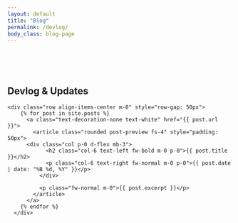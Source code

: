 ```yaml
---
layout: default
title: "Blog"
permalink: /devlog/
body_class: blog-page
---
```


<section class="devlog-container">
  <div class="container d-flex flex-column" style="padding-top: 50px; padding-bottom: 150px; row-gap: 150px">
    <div class="section-header text-center">
      <h1 class="m-0 fs-4 text-uppercase text-muted2">Devlog & Updates</h1>
    </div>

    <div class="row align-items-center m-0" style="row-gap: 50px">
        {% for post in site.posts %}
          <a class="text-decoration-none text-white" href="{{ post.url }}">
            <article class="rounded post-preview fs-4" style="padding: 50px">
	      <div class="col p-0 d-flex mb-3"> 
                <h2 class="col-6 text-left fw-bold m-0 p-0">{{ post.title }}</h2>
                <p class="col-6 text-right fw-normal m-0 p-0">{{ post.date | date: "%B %d, %Y" }}</p>
              </div>
                            
              <p class="fw-normal m-0">{{ post.excerpt }}</p>
            </article>
          </a>       
        {% endfor %}
      </div>
  </div>

  <style>
    .post-preview 
    {
        background-color: #423B7A;
        box-shadow: 0px 0px 15px 5px rgba(0, 0, 0, 0.25);
        transition: box-shadow 0.3s ease-in-out;
    }

    .post-preview:hover 
    {
        box-shadow: 0px 0px 30px 5px rgba(80, 235, 236, 0.50);
    }
  </style>
</section>